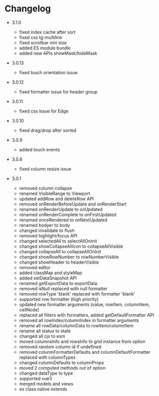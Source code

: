 # Changelog

+ 3.1.0
    - fixed index cache after sort
    - fixed css tg-multiline
    - fixed scrollbar min size
    - added ES module bundle
    - added new APIs showMask/hideMask

+ 3.0.13
    - fixed touch orientation issue

+ 3.0.12
    - fixed formatter issue for header group

+ 3.0.11
    - fixed css issue for Edge

+ 3.0.10
    - fixed drag/drop after sorted

+ 3.0.9
    - added touch events

+ 3.0.8
    - fixed column resize issue

+ 3.0.1
    - removed column collapse
    - renamed VisibleRange to Viewport
    - updated addRow and deleteRow API
    - removed onRenderBeforeUpdate and onRenderStart
    - renamed onRenderUpdate to onUpdated
    - renamed onRenderComplete to onFirstUpdated
    - renamed onceRendered to onNextUpdated
    - renamed bodyer to body
    - changed invalidate to flush
    - removed highlight/focus API
    - changed selectedAll to selectAllOnInit
    - changed showCollapseAllIcon to collapseAllVisible
    - changed collapseAll to collapseAllOnInit
    - changed showRowNumber to rowNumberVisible
    - changed showHeader to headerVisible
    - removed editor
    - added classMap and styleMap
    - added setDataSnapshot API
    - renamed getExportData to exportData
    - removed isNull replaced with null formatter
    - removed rowType 'blank' replaced with formatter 'blank'
    - supported row formatter (high priority)
    - updated new formatter arguments (value, rowItem, columnItem, cellNode)
    - replaced all filters with formatters, added getDefaultFormatter API
    - removed all rowIndex/columnIndex in formatter arguments 
    - rename all rowData/columnData to rowItem/columnItem 
    - rename all status to state
    - changed all cjs to esm
    - moved columnsInfo and rowsInfo to grid instance from option
    - removed random column id if undefined
    - removed columnFormatterDefaults and columnDefaultFormatter replaced with columnTypes
    - changed columnDefaults to columnProps
    - moved 2 computed methods out of option
    - changed dataType to type
    - supported vue3
    - merged models and views
    - es class native extends
